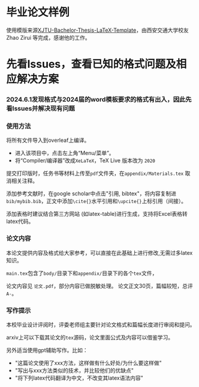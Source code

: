 # 毕业论文样例


使用模版来源[XJTU-Bachelor-Thesis-LaTeX-Template](https://github.com/1989Ryan/XJTU-Bachelor-Thesis-LaTeX-Template)，由西安交通大学校友 Zhao Zirui 等完成，感谢他的工作。


# 先看Issues，查看已知的格式问题及相应解决方案

### 2024.6.1发现格式与2024届的word模板要求的格式有出入，因此先看Issues并解决现有问题

### 使用方法

将所有文件导入到overleaf上编译。
 - 进入该项目中，点击左上角“Menu/菜单”。
 - 将“Compiler/编译器”改成`XeLaTeX`，TeX Live 版本改为 `2020`


提交打印版时，任务书等材料上传至`pdf`文件夹，在`appendix/Materials.tex` 取消相关注释。

添加参考文献时，在google scholar中点击"引用, bibtex"，将内容复制进`bib/mybib.bib`，正文中添加`\cite{}`水平引用和`\upcite{}`上标引用（间接）。

添加表格时建议结合第三方网站 (如latex-table)进行生成，支持将Excel表格转latex代码。

### 论文内容

本论文提供内容及格式给大家参考，可以直接在此基础上进行修改,无需过多latex知识。

`main.tex`包含了`body/`目录下和`appendix/`目录下的各个`tex`文件，

论文内容见 `论文.pdf`，部分内容已做脱敏处理。
论文正文30页，篇幅较短，总评`A-`。

### 写作提示

本校毕业设计评阅时，评委老师组主要针对论文格式和篇幅长度进行审阅和提问。

arxiv上可以下载其论文的`tex`源码，论文里面公式及内容可以借鉴学习。

另外适当使用gpt辅助写作。比如：
 - "这篇论文使用了xxx方法，这样做有什么好处/为什么要这样做"
 - "写出与xxx方法类似的技术，并比较他们的优缺点"
 - "将下列latex代码翻译为中文，不改变其latex语法内容"
